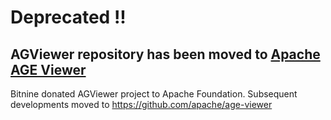 # Deprecated !!

## AGViewer repository has been moved to [Apache AGE Viewer](https://github.com/apache/age-viewer)

Bitnine donated AGViewer project to Apache Foundation.
Subsequent developments moved to https://github.com/apache/age-viewer 


<!-- [![PRs Welcome](https://img.shields.io/badge/PRs-welcome-brightgreen.svg?style=flat-square)](http://makeapullrequest.com)
# Goal of AGViewer

AGViewer is graph visualisation tool, for AgensGraph or Apache AGE.

# Recommend Node Version & install module
- node js 14.16.0
- npm install pm2

# How to use this image
```
docker run \
    --publish=3001:3001 \
    --name=agviewer \
    bitnine/agviewer:latest
```

# How to run using command
```
npm run setup
npm run start
```
# How to build using command
```
npm run setup-backend
npm run build-front
pm2 stop ag-viewer-develop
pm2 delete ag-viewer-develop
pm2 start ecosystem.config.js
```

# License
AGViewer is licensed under the Apache License, Version 2.0. See LICENSE for the full license text. -->

